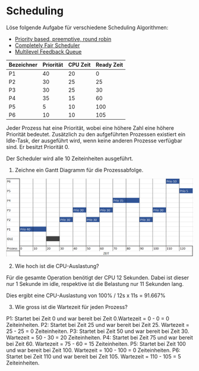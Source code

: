 # Scheduling


Löse folgende Aufgabe für verschiedene Scheduling Algorithmen:

- [Priority based, preemptive, round robin](https://en.wikipedia.org/wiki/Fixed-priority_pre-emptive_scheduling)
- [Completely Fair Scheduler](https://en.wikipedia.org/wiki/Completely_Fair_Scheduler)
- [Multilevel Feedback Queue](https://de.wikipedia.org/wiki/Multilevel_Feedback_Queue)

| Bezeichner | Priorität | CPU Zeit | Ready Zeit |
|------------|-----------|----------|------------|
| P1         | 40        | 20       | 0          |
| P2         | 30        | 25       | 25         |
| P3         | 30        | 25       | 30         |
| P4         | 35        | 15       | 60         |
| P5         | 5         | 10       | 100        |
| P6         | 10        | 10       | 105        |

Jeder Prozess hat eine Priorität, wobei eine höhere Zahl eine höhere Priorität bedeutet.
Zusätzlich zu den aufgeführten Prozessen existiert ein Idle-Task, der ausgeführt wird, wenn keine anderen Prozesse
verfügbar sind.
Er besitzt Priorität 0.

Der Scheduler wird alle 10 Zeiteinheiten ausgeführt.

1. Zeichne ein Gantt Diagramm für die Prozessabfolge.

![Bild](Gantt2.png)

2. Wie hoch ist die CPU-Auslastung?

Für die gesamte Operation benötigt der CPU 12 Sekunden. Dabei ist dieser nur 1 Sekunde im idle, respektive ist die Belastung nur 11 Sekunden lang.

Dies ergibt eine CPU-Auslastung von 100% / 12s x 11s = 91.667%
   
3. Wie gross ist die Wartezeit für jeden Prozess?
   
P1: Startet bei Zeit 0 und war bereit bei Zeit 0.Wartezeit = 0 - 0 = 0 Zeiteinheiten.
P2: Startet bei Zeit 25 und war bereit bei Zeit 25. Wartezeit = 25 - 25 = 0 Zeiteinheiten.
P3: Startet bei Zeit 50 und war bereit bei Zeit 30. Wartezeit = 50 - 30 = 20 Zeiteinheiten.
P4: Startet bei Zeit 75 und war bereit bei Zeit 60. Wartezeit = 75 - 60 = 15 Zeiteinheiten.
P5: Startet bei Zeit 100 und war bereit bei Zeit 100. Wartezeit = 100 - 100 = 0 Zeiteinheiten.
P6: Startet bei Zeit 110 und war bereit bei Zeit 105. Wartezeit = 110 - 105 = 5 Zeiteinheiten.

